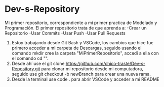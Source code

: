 # Dev-s-Repository
Mi primer repositorio, correspondiente a mi primer practica de Modelado y Programación.
El primer repositorio trata de que aprenda a:
-Crear un Repositorio
-Usar Commits
-Usar Push
-Usar Pull Requests 
1. Estoy trabajando desde Git Bash y VSCode, los cambios que hice fue primero acceder a mi carpeta de Descargas, seguido usando el comando mkdir cree la carpeta "MiPrimerRepositorio", accedí a ella con el comando cd "". 
2. Desde ahí use el git clone  https://github.com/chico-traste/Dev-s-Repository.git para clonar mi repositorio desde mi computadora, seguido use git checkout -b newBranch para crear una nueva rama. 
3. Desde la terminal use code . para abrir VSCode y acceder a mi README